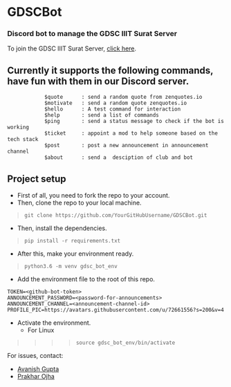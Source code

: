 # GDSCBot

### Discord bot to manage the GDSC IIIT Surat Server

To join the GDSC IIIT Surat Server, [click here](https://discord.gg/bkkpEbS9xb).

## Currently it supports the following commands, have fun with them in our Discord server.

```
            $quote      : send a random quote from zenquotes.io
            $motivate   : send a random quote zenquotes.io
            $hello      : A test command for interaction
            $help       : send a list of commands
            $ping       : send a status message to check if the bot is working
            $ticket     : appoint a mod to help someone based on the tech stack
            $post       : post a new announcement in announcement channel
            $about      : send a  desciption of club and bot
```

## **Project setup**

- First of all, you need to fork the repo to your account.
- Then, clone the repo to your local machine.

> `git clone https://github.com/YourGitHubUsername/GDSCBot.git`

- Then, install the dependencies.

> `pip install -r requirements.txt`

- After this, make your environment ready.

> `python3.6 -m venv gdsc_bot_env`

- Add the environment file to the root of this repo.

```
TOKEN=<github-bot-token>
ANNOUNCEMENT_PASSWORD=<password-for-announcements>
ANNOUNCEMENT_CHANNEL=<announcement-channel-id>
PROFILE_PIC=https://avatars.githubusercontent.com/u/72661556?s=200&v=4
```

- Activate the environment.
  - For Linux

> > > > `source gdsc_bot_env/bin/activate`

For issues, contact:

- [Avanish Gupta](https://github.com/AvanishCodes)
- [Prakhar Ojha](https://github.com/prakhar728)

